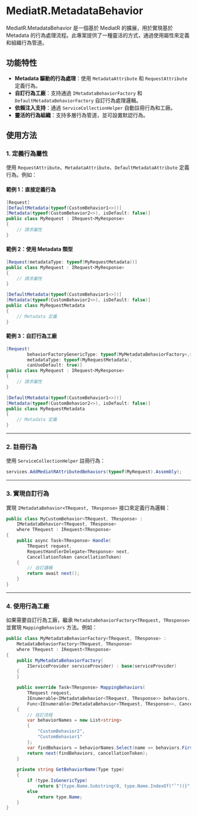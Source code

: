 # MediatR.MetadataBehavior

MediatR.MetadataBehavior 是一個基於 MediatR 的擴展，用於實現基於 Metadata 的行為處理流程。此專案提供了一種靈活的方式，通過使用屬性來定義和組織行為管道。

## 功能特性

- **Metadata 驅動的行為處理**：使用 `MetadataAttribute` 和 `RequestAttribute` 定義行為。
- **自訂行為工廠**：支持通過 `IMetadataBehaviorFactory` 和 `DefaultMetadataBehaviorFactory` 自訂行為處理邏輯。
- **依賴注入支持**：通過 `ServiceCollectionHelper` 自動註冊行為和工廠。
- **靈活的行為組織**：支持多層行為管道，並可設置默認行為。

## 使用方法

### 1. 定義行為屬性

使用 `RequestAttribute`、`MetadataAttribute`、`DefaultMetadataAttribute` 定義行為。例如：

#### 範例 1：直接定義行為
```csharp
[Request]
[DefaultMetadata(typeof(CustomBehavior1<>))]
[Metadata(typeof(CustomBehavior2<>), isDefault: false)]
public class MyRequest : IRequest<MyResponse>
{
    // 請求屬性
}
```

#### 範例 2：使用 Metadata 類型
```csharp
[Request(metadataType: typeof(MyRequestMetadata))]
public class MyRequest : IRequest<MyResponse>
{
    // 請求屬性
}

[DefaultMetadata(typeof(CustomBehavior1<>))]
[Metadata(typeof(CustomBehavior2<>), isDefault: false)]
public class MyRequestMetadata 
{
    // Metadata 定義
}
```

#### 範例 3：自訂行為工廠
```csharp
[Request(
        behaviorFactoryGenericType: typeof(MyMetadataBehaviorFactory<,>),
        metadataType: typeof(MyRequestMetadata),
        canUseDefault: true)]
public class MyRequest : IRequest<MyResponse>
{
    // 請求屬性
}

[DefaultMetadata(typeof(CustomBehavior1<>))]
[Metadata(typeof(CustomBehavior2<>), isDefault: false)]
public class MyRequestMetadata 
{
    // Metadata 定義
}
```

---

### 2. 註冊行為

使用 `ServiceCollectionHelper` 註冊行為：

```csharp
services.AddMediatRAttributedBehaviors(typeof(MyRequest).Assembly);
```

---

### 3. 實現自訂行為

實現 `IMetadataBehavior<TRequest, TResponse>` 接口來定義行為邏輯：

```csharp
public class MyCustomBehavior<TRequest, TResponse> : 
    IMetadataBehavior<TRequest, TResponse>
    where TRequest : IRequest<TResponse>
{
    public async Task<TResponse> Handle(
        TRequest request, 
        RequestHandlerDelegate<TResponse> next, 
        CancellationToken cancellationToken)
    {
        // 自訂邏輯
        return await next();
    }
}
```

---

### 4. 使用行為工廠

如果需要自訂行為工廠，繼承 `MetadataBehaviorFactory<TRequest, TResponse>` 並實現 `MappingBehaviors` 方法。例如：

```csharp
public class MyMetadataBehaviorFactory<TRequest, TResponse> :
    MetadataBehaviorFactory<TRequest, TResponse>
    where TRequest : IRequest<TResponse>
{
    public MyMetadataBehaviorFactory(
        IServiceProvider serviceProvider) : base(serviceProvider)
    {
    }

    public override Task<TResponse> MappingBehaviors(
        TRequest request,
        IEnumerable<IMetadataBehavior<TRequest, TResponse>> behaviors,
        Func<IEnumerable<IMetadataBehavior<TRequest, TResponse>>, CancellationToken, Task<TResponse>> next, CancellationToken cancellationToken)
    {
        // 自訂流程
        var behaviorNames = new List<string> 
        { 
            "CustomBehavior2",
            "CustomBehavior1"
        };
        var findBehaviors = behaviorNames.Select(name => behaviors.FirstOrDefault(b => GetBehaviorName(b.GetType()) == name));
        return next(findBehaviors, cancellationToken);
    }    
    
    private string GetBehaviorName(Type type)
    {
        if (type.IsGenericType)
            return $"{type.Name.Substring(0, type.Name.IndexOf("`"))}";
        else
            return type.Name;
    }
}
```